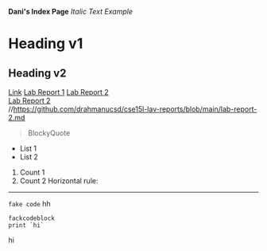 **Dani's Index Page**
*Italic Text Example* 
# Heading v1
## Heading v2
[Link](google.com)
[Lab Report 1](https://drahmanucsd.github.io/cse15l-lav-reports/lab-report-1-week-%202.html)
[Lab Report 2](https://drahmanucsd.github.io/cse15l-lav-reports/lab-report-2.md.html)  
[Lab Report 2](https://drahmanucsd.github.io/cse15l-lav-reports/lab-report-3-week-6.md.html)  
//https://github.com/drahmanucsd/cse15l-lav-reports/blob/main/lab-report-2.md

>BlockyQuote
* List 1
* List 2
1. Count 1
2. Count 2
Horizontal rule:

---
`fake code`
hh
```
fackcodeblock
print `hi`
```
hi

